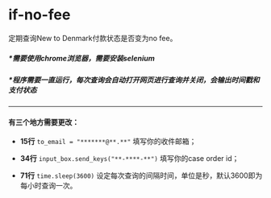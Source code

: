 # if-no-fee
定期查询New to Denmark付款状态是否变为no fee。

##### *需要使用chrome浏览器，需要安装selenium

##### *程序需要一直运行，每次查询会自动打开网页进行查询并关闭，会输出时间戳和支付状态

---

#### 有三个地方需要更改：

+  **15行**  `to_email = "*******@**.**"`  填写你的收件邮箱；

+  **34行**  `input_box.send_keys("**-****-**")`  填写你的case order id；

+  **71行**  `time.sleep(3600)`  设定每次查询的间隔时间，单位是秒，默认3600即为每小时查询一次。
